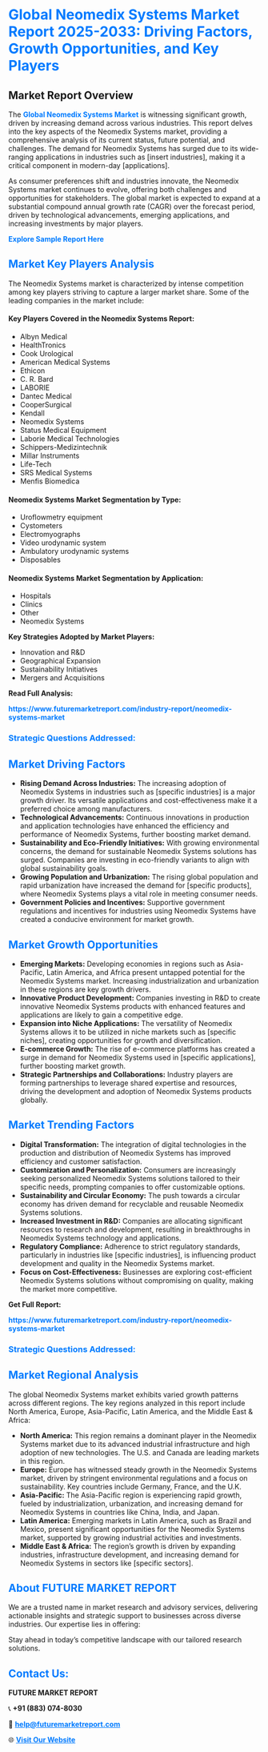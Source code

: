 <h1 style="color: #007BFF;">Global Neomedix Systems Market Report 2025-2033: Driving Factors, Growth Opportunities, and Key Players</h1>

<section id="overview">
<h2>Market Report Overview</h2>
<p>The <a href="https://www.futuremarketreport.com/industry-report/neomedix-systems-market" style="color: #007BFF; text-decoration: none;"><strong>Global Neomedix Systems Market</strong></a> is witnessing significant growth, driven by increasing demand across various industries. This report delves into the key aspects of the Neomedix Systems market, providing a comprehensive analysis of its current status, future potential, and challenges. The demand for Neomedix Systems has surged due to its wide-ranging applications in industries such as [insert industries], making it a critical component in modern-day [applications].</p>
<p>As consumer preferences shift and industries innovate, the Neomedix Systems market continues to evolve, offering both challenges and opportunities for stakeholders. The global market is expected to expand at a substantial compound annual growth rate (CAGR) over the forecast period, driven by technological advancements, emerging applications, and increasing investments by major players.</p>
</section>

<section id="overview">
<p><a href="https://www.futuremarketreport.com/request-sample/reportId=122236" style="color: #007BFF; text-decoration: none;"><strong>Explore Sample Report Here</strong></a></p>
</section>

<section id="key-players">
<h2 style="color: #007BFF;">Market Key Players Analysis</h2>
<p>The Neomedix Systems market is characterized by intense competition among key players striving to capture a larger market share. Some of the leading companies in the market include:</p>
<h4>Key Players Covered in the Neomedix Systems Report:</h4>
<ul><li>Albyn Medical</li><li>HealthTronics</li><li>Cook Urological</li><li>American Medical Systems</li><li>Ethicon</li><li>C. R. Bard</li><li>LABORIE</li><li>Dantec Medical</li><li>CooperSurgical</li><li>Kendall</li><li>Neomedix Systems</li><li>Status Medical Equipment</li><li>Laborie Medical Technologies</li><li>Schippers-Medizintechnik</li><li>Millar Instruments</li><li>Life-Tech</li><li>SRS Medical Systems</li><li>Menfis Biomedica</li></ul>
<h4>Neomedix Systems Market Segmentation by Type:</h4>
<ul><li>Uroflowmetry equipment</li><li>Cystometers</li><li>Electromyographs</li><li>Video urodynamic system</li><li>Ambulatory urodynamic systems</li><li>Disposables</li></ul>

<h4>Neomedix Systems Market Segmentation by Application:</h4>
<ul><li>Hospitals</li><li>Clinics</li><li>Other</li><li>Neomedix Systems</li></ul>
<p><strong>Key Strategies Adopted by Market Players:</strong></p>
<ul>
<li>Innovation and R&D</li>
<li>Geographical Expansion</li>
<li>Sustainability Initiatives</li>
<li>Mergers and Acquisitions</li>
</ul>
</section>

<section>
<p><strong>Read Full Analysis: </strong></p><a href="https://www.futuremarketreport.com/industry-report/neomedix-systems-market" style="color: #007BFF; text-decoration: none;"><strong>https://www.futuremarketreport.com/industry-report/neomedix-systems-market</strong></a>
<h3 style="color: #007BFF;">Strategic Questions Addressed:</h3>
</section>

<section id="driving-factors">
<h2 style="color: #007BFF;">Market Driving Factors</h2>
<ul>
<li><strong>Rising Demand Across Industries:</strong> The increasing adoption of Neomedix Systems in industries such as [specific industries] is a major growth driver. Its versatile applications and cost-effectiveness make it a preferred choice among manufacturers.</li>
<li><strong>Technological Advancements:</strong> Continuous innovations in production and application technologies have enhanced the efficiency and performance of Neomedix Systems, further boosting market demand.</li>
<li><strong>Sustainability and Eco-Friendly Initiatives:</strong> With growing environmental concerns, the demand for sustainable Neomedix Systems solutions has surged. Companies are investing in eco-friendly variants to align with global sustainability goals.</li>
<li><strong>Growing Population and Urbanization:</strong> The rising global population and rapid urbanization have increased the demand for [specific products], where Neomedix Systems plays a vital role in meeting consumer needs.</li>
<li><strong>Government Policies and Incentives:</strong> Supportive government regulations and incentives for industries using Neomedix Systems have created a conducive environment for market growth.</li>
</ul>
</section>

<section id="growth-opportunities">
<h2 style="color: #007BFF;">Market Growth Opportunities</h2>
<ul>
<li><strong>Emerging Markets:</strong> Developing economies in regions such as Asia-Pacific, Latin America, and Africa present untapped potential for the Neomedix Systems market. Increasing industrialization and urbanization in these regions are key growth drivers.</li>
<li><strong>Innovative Product Development:</strong> Companies investing in R&D to create innovative Neomedix Systems products with enhanced features and applications are likely to gain a competitive edge.</li>
<li><strong>Expansion into Niche Applications:</strong> The versatility of Neomedix Systems allows it to be utilized in niche markets such as [specific niches], creating opportunities for growth and diversification.</li>
<li><strong>E-commerce Growth:</strong> The rise of e-commerce platforms has created a surge in demand for Neomedix Systems used in [specific applications], further boosting market growth.</li>
<li><strong>Strategic Partnerships and Collaborations:</strong> Industry players are forming partnerships to leverage shared expertise and resources, driving the development and adoption of Neomedix Systems products globally.</li>
</ul>
</section>

<section id="trending-factors">
<h2 style="color: #007BFF;">Market Trending Factors</h2>
<ul>
<li><strong>Digital Transformation:</strong> The integration of digital technologies in the production and distribution of Neomedix Systems has improved efficiency and customer satisfaction.</li>
<li><strong>Customization and Personalization:</strong> Consumers are increasingly seeking personalized Neomedix Systems solutions tailored to their specific needs, prompting companies to offer customizable options.</li>
<li><strong>Sustainability and Circular Economy:</strong> The push towards a circular economy has driven demand for recyclable and reusable Neomedix Systems solutions.</li>
<li><strong>Increased Investment in R&D:</strong> Companies are allocating significant resources to research and development, resulting in breakthroughs in Neomedix Systems technology and applications.</li>
<li><strong>Regulatory Compliance:</strong> Adherence to strict regulatory standards, particularly in industries like [specific industries], is influencing product development and quality in the Neomedix Systems market.</li>
<li><strong>Focus on Cost-Effectiveness:</strong> Businesses are exploring cost-efficient Neomedix Systems solutions without compromising on quality, making the market more competitive.</li>
</ul>
</section>

<section>
<p><strong>Get Full Report: </strong></p><a href="https://www.futuremarketreport.com/industry-report/neomedix-systems-market" style="color: #007BFF; text-decoration: none;"><strong>https://www.futuremarketreport.com/industry-report/neomedix-systems-market</strong></a>
<h3 style="color: #007BFF;">Strategic Questions Addressed:</h3>
</section>


<section id="regional-analysis">
<h2 style="color: #007BFF;">Market Regional Analysis</h2>
<p>The global Neomedix Systems market exhibits varied growth patterns across different regions. The key regions analyzed in this report include North America, Europe, Asia-Pacific, Latin America, and the Middle East & Africa:</p>
<ul>
<li><strong>North America:</strong> This region remains a dominant player in the Neomedix Systems market due to its advanced industrial infrastructure and high adoption of new technologies. The U.S. and Canada are leading markets in this region.</li>
<li><strong>Europe:</strong> Europe has witnessed steady growth in the Neomedix Systems market, driven by stringent environmental regulations and a focus on sustainability. Key countries include Germany, France, and the U.K.</li>
<li><strong>Asia-Pacific:</strong> The Asia-Pacific region is experiencing rapid growth, fueled by industrialization, urbanization, and increasing demand for Neomedix Systems in countries like China, India, and Japan.</li>
<li><strong>Latin America:</strong> Emerging markets in Latin America, such as Brazil and Mexico, present significant opportunities for the Neomedix Systems market, supported by growing industrial activities and investments.</li>
<li><strong>Middle East & Africa:</strong> The region’s growth is driven by expanding industries, infrastructure development, and increasing demand for Neomedix Systems in sectors like [specific sectors].</li>
</ul>
</section>

<footer>
<h2 style="color: #007BFF;">About FUTURE MARKET REPORT</h2>
<p>We are a trusted name in market research and advisory services, delivering actionable insights and strategic support to businesses across diverse industries. Our expertise lies in offering:</p>

<p>Stay ahead in today’s competitive landscape with our tailored research solutions.</p>

<h2 style="color: #007BFF;">Contact Us:</h2>
<p><strong>FUTURE MARKET REPORT</strong></p>
<p>📞 <strong>+91 (883) 074-8030</strong></p>
<p>📧 <strong><a href="mailto:help@futuremarketreport.com" style="color: #007BFF;">help@futuremarketreport.com</a></strong></p>
<p>🌐 <strong><a href="https://www.futuremarketreport.com/" style="color: #007BFF;">Visit Our Website</a></strong></p>
</footer>